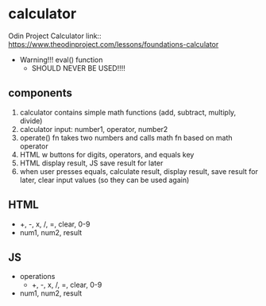 # calculator
Odin Project Calculator
link:: https://www.theodinproject.com/lessons/foundations-calculator

- Warning!!! eval() function
	- SHOULD NEVER BE USED!!!!

## components
1. calculator contains simple math functions (add, subtract, multiply, divide)
2. calculator input: number1, operator, number2
3. operate() fn takes two numbers and calls math fn based on math operator
4. HTML w buttons for digits, operators, and equals key
5. HTML display result, JS save result for later
6. when user presses equals, calculate result, display result, save result for later, clear input values (so they can be used again)

## HTML
- +, -, x, /, =, clear, 0-9
- num1, num2, result

## JS
- operations
	- +, -, x, /, =, clear, 0-9
- num1, num2, result
